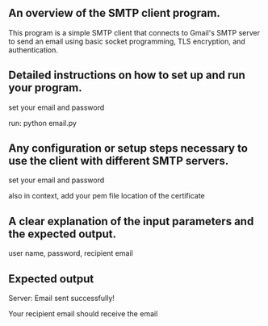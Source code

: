 
## An overview of the SMTP client program.
This program is a simple SMTP client that connects to Gmail's SMTP server to send an email using basic socket programming, TLS encryption, and authentication. 

## Detailed instructions on how to set up and run your program.
set your email and password

run: python email.py

## Any configuration or setup steps necessary to use the client with different SMTP servers.
set your email and password

also in context, add your pem file location of the certificate

## A clear explanation of the input parameters and the expected output.

user name, password, recipient email

## Expected output
Server: <response from SMTP server>
Email sent successfully!

Your recipient email should receive the email